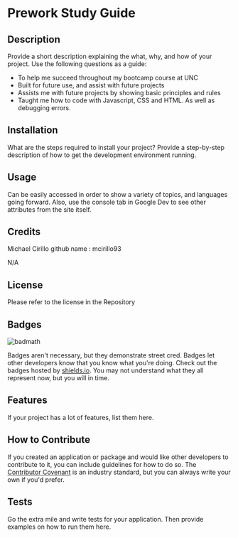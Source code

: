 # Prework Study Guide 

## Description

Provide a short description explaining the what, why, and how of your project. Use the following questions as a guide:

- To help me succeed throughout my bootcamp course at UNC
- Built for future use, and assist with future projects 
- Assists me with future projects by showing basic principles and rules 
- Taught me how to code with Javascript, CSS and HTML. As well as debugging errors.


## Installation

What are the steps required to install your project? Provide a step-by-step description of how to get the development environment running.

## Usage

Can be easily accessed in order to show a variety of topics, and languages going forward. Also, use the console tab in Google Dev to see other attributes from the site itself.

## Credits

Michael Cirillo 
github name : mcirillo93

N/A


## License

Please refer to the license in the Repository

## Badges

![badmath](https://img.shields.io/github/languages/top/nielsenjared/badmath)

Badges aren't necessary, but they demonstrate street cred. Badges let other developers know that you know what you're doing. Check out the badges hosted by [shields.io](https://shields.io/). You may not understand what they all represent now, but you will in time.

## Features

If your project has a lot of features, list them here.

## How to Contribute

If you created an application or package and would like other developers to contribute to it, you can include guidelines for how to do so. The [Contributor Covenant](https://www.contributor-covenant.org/) is an industry standard, but you can always write your own if you'd prefer.

## Tests

Go the extra mile and write tests for your application. Then provide examples on how to run them here.
